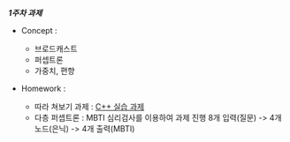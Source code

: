 ***1주차 과제***
- Concept : 
    - 브로드캐스트
    - 퍼셉트론
    - 가중치, 편향

- Homework :
    - 따라 쳐보기 과제
      : [C++ 실습 과제](https://github.com/minseok-oh/basic-deep-learning-cpp)
    - 다층 퍼셉트론
      : MBTI 심리검사를 이용하여 과제 진행
        8개 입력(질문) -> 4개 노드(은닉) -> 4개 출력(MBTI) 